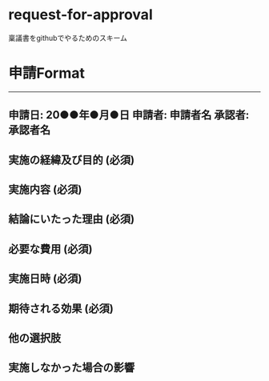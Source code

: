 # request-for-approval
稟議書をgithubでやるためのスキーム


# 申請Format
---
申請日: 20●●年●月●日
申請者: 申請者名
承認者: 承認者名
---

## 実施の経緯及び目的 (必須)

## 実施内容 (必須)

## 結論にいたった理由 (必須)

## 必要な費用 (必須)

## 実施日時 (必須)

## 期待される効果 (必須)

## 他の選択肢

## 実施しなかった場合の影響
